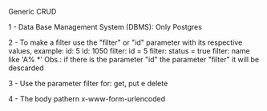 Generic CRUD

1 - Data Base Management System (DBMS): Only Postgres
          
2 - To make a filter use the "filter" or "id" parameter with its respective values, example: 
        id:  5
        id:  1050
        filter: id = 5
        filter: status = true
        filter: name like 'A% *'
    Obs.: if there is the parameter "id" the parameter "filter" it will be descarded 

3 - Use the parameter filter for: get, put e delete 

4 - The body pathern x-www-form-urlencoded 




